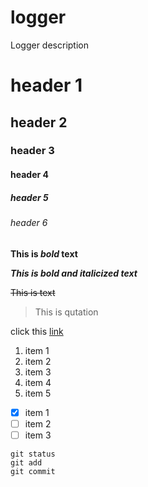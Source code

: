 # logger
Logger description

# header 1
## header 2
### header 3
#### header 4
##### header 5
###### header 6

**This is _bold_ text**

***This is bold and italicized text***

~~This is text~~

>This is qutation

click this [link](README.md)

1. item 1
2. item 2
3. item 3
4. item 4
5. item 5

- [x] item 1
- [ ] item 2
- [ ] item 3

```
git status
git add
git commit
```
